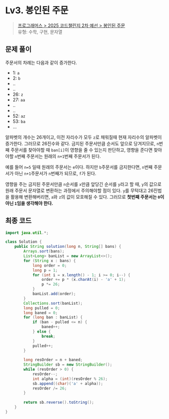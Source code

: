 # Lv3. 봉인된 주문
> [프로그래머스 > 2025 코드챌린지 2차 예선 > 봉인된 주문](https://school.programmers.co.kr/learn/courses/30/lessons/389481) <br />
> 유형: 수학, 구현, 문자열

## 문제 풀이
주문서의 차례는 다음과 같이 증가한다.
- 1: `a`
- 2: `b`
- ..
- ..
- 26: `z`
- 27: `aa`
- ..
- ..
- 52: `az`
- 53: `ba`
- ...

알파벳의 개수는 26개이고, 이전 자리수가 모두 `z`로 채워질때 현재 자리수의 알파벳이 증가한다. 그러므로 26진수와 같다. 금지된 주문서만큼 순서도 앞으로 당겨지므로, `n`번 째 주문서를 찾아야할 때 `ban[i]`이 영향을 줄 수 있는지 판단하고, 영향을 준다면 찾아야할 `n`번째 주문서는 원래의 `n+1`번째 주문서가 된다. 

예를 들어 `n=5` 일때 원래의 주문서는 `e`이다. 하지만 `b`주문서를 금지한다면, `n`번째 주문서가 아닌 `n+1`주문서가 `n`번째가 되므로, `f`가 된다.

영향을 주는 금지된 주문서만큼 `n`순서를 `x`만큼 앞당긴 순서를 `y`라고 할 때, `y`의 값으로 원래 주문서 문자열로 변환하는 과정에서 주의해야할 점이 있다. `y`를 무턱대고 26진법을 활용해 변환해버리면, `a`와 `z`의 값이 모호해질 수 있다. 그러므로 **첫번째 주문서는 `0`이 아닌 `1`임을 생각해야 한다.**

## 최종 코드
```java
import java.util.*;

class Solution {
    public String solution(long n, String[] bans) {
        Arrays.sort(bans);
        List<Long> banList = new ArrayList<>();
        for (String x : bans) {
            long order = 0;
            long p = 1;
            for (int i = x.length() - 1; i >= 0; i--) {
                order += p * (x.charAt(i) - 'a' + 1);
                p *= 26;
            }
            banList.add(order);
        }
        Collections.sort(banList);
        long pulled = 0;
        long baned = 0;
        for (long ban : banList) {
            if (ban - pulled <= n) {
                baned++;
            } else {
                break;
            }
            pulled++;
        }
        
        long resOrder = n + baned;
        StringBuilder sb = new StringBuilder();
        while (resOrder > 0) {
            resOrder--;
            int alpha = (int)(resOrder % 26);
            sb.append((char)('a' + alpha));
            resOrder /= 26;
        }
        
        return sb.reverse().toString();
    }
}
```
